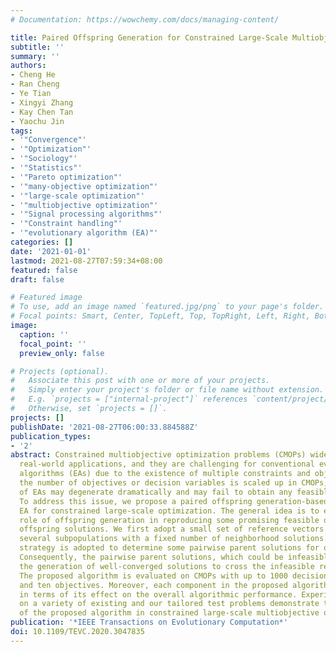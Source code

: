```yaml
---
# Documentation: https://wowchemy.com/docs/managing-content/

title: Paired Offspring Generation for Constrained Large-Scale Multiobjective Optimization
subtitle: ''
summary: ''
authors:
- Cheng He
- Ran Cheng
- Ye Tian
- Xingyi Zhang
- Kay Chen Tan
- Yaochu Jin
tags:
- '"Convergence"'
- '"Optimization"'
- '"Sociology"'
- '"Statistics"'
- '"Pareto optimization"'
- '"many-objective optimization"'
- '"large-scale optimization"'
- '"multiobjective optimization"'
- '"Signal processing algorithms"'
- '"Constraint handling"'
- '"evolutionary algorithm (EA)"'
categories: []
date: '2021-01-01'
lastmod: 2021-08-27T07:59:34+08:00
featured: false
draft: false

# Featured image
# To use, add an image named `featured.jpg/png` to your page's folder.
# Focal points: Smart, Center, TopLeft, Top, TopRight, Left, Right, BottomLeft, Bottom, BottomRight.
image:
  caption: ''
  focal_point: ''
  preview_only: false

# Projects (optional).
#   Associate this post with one or more of your projects.
#   Simply enter your project's folder or file name without extension.
#   E.g. `projects = ["internal-project"]` references `content/project/deep-learning/index.md`.
#   Otherwise, set `projects = []`.
projects: []
publishDate: '2021-08-27T06:00:33.884588Z'
publication_types:
- '2'
abstract: Constrained multiobjective optimization problems (CMOPs) widely exist in
  real-world applications, and they are challenging for conventional evolutionary
  algorithms (EAs) due to the existence of multiple constraints and objectives. When
  the number of objectives or decision variables is scaled up in CMOPs, the performance
  of EAs may degenerate dramatically and may fail to obtain any feasible solutions.
  To address this issue, we propose a paired offspring generation-based multiobjective
  EA for constrained large-scale optimization. The general idea is to emphasize the
  role of offspring generation in reproducing some promising feasible or useful infeasible
  offspring solutions. We first adopt a small set of reference vectors for constructing
  several subpopulations with a fixed number of neighborhood solutions. Then, a pairing
  strategy is adopted to determine some pairwise parent solutions for offspring generation.
  Consequently, the pairwise parent solutions, which could be infeasible, may guide
  the generation of well-converged solutions to cross the infeasible region(s) effectively.
  The proposed algorithm is evaluated on CMOPs with up to 1000 decision variables
  and ten objectives. Moreover, each component in the proposed algorithm is examined
  in terms of its effect on the overall algorithmic performance. Experimental results
  on a variety of existing and our tailored test problems demonstrate the effectiveness
  of the proposed algorithm in constrained large-scale multiobjective optimization.
publication: '*IEEE Transactions on Evolutionary Computation*'
doi: 10.1109/TEVC.2020.3047835
---
```

